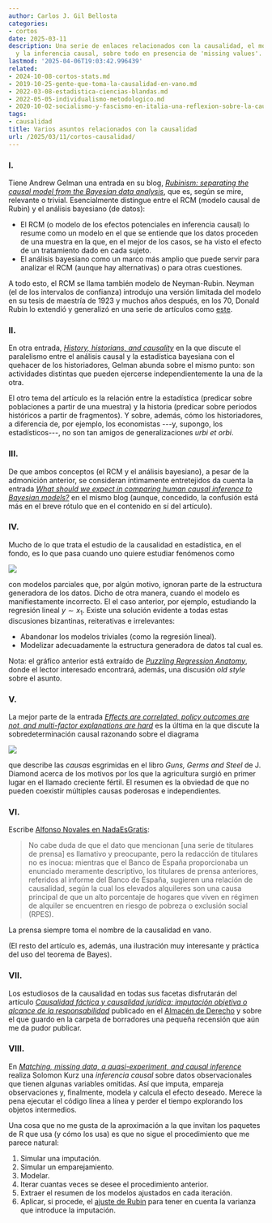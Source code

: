 ```yaml
---
author: Carlos J. Gil Bellosta
categories:
- cortos
date: 2025-03-11
description: Una serie de enlaces relacionados con la causalidad, el modelo de Neyman-Rubin
  y la inferencia causal, sobre todo en presencia de 'missing values'.
lastmod: '2025-04-06T19:03:42.996439'
related:
- 2024-10-08-cortos-stats.md
- 2019-10-25-gente-que-toma-la-causalidad-en-vano.md
- 2022-03-08-estadistica-ciencias-blandas.md
- 2022-05-05-individualismo-metodologico.md
- 2020-10-02-socialismo-y-fascismo-en-italia-una-reflexion-sobre-la-causalidad-y-las-microcausas.md
tags:
- causalidad
title: Varios asuntos relacionados con la causalidad
url: /2025/03/11/cortos-causalidad/
---
```


### I.

Tiene Andrew Gelman una entrada en su blog,
[_Rubinism: separating the causal model from the Bayesian data analysis_](https://statmodeling.stat.columbia.edu/2009/07/10/rubinism_separa/),
que es, según se mire, relevante o trivial. Esencialmente distingue entre el RCM (modelo causal de Rubin) y el análisis bayesiano (de datos):
- El RCM (o modelo de los efectos potenciales en inferencia causal) lo resume como un modelo en el que se entiende que los datos proceden de una muestra en la que, en el mejor de los casos, se ha visto el efecto de un tratamiento dado en cada sujeto.
- El análisis bayesiano como un marco más amplio que puede servir para analizar el RCM (aunque hay alternativas) o para otras cuestiones.

A todo esto, el RCM se llama también modelo de Neyman-Rubin. Neyman (el de los intervalos de confianza) introdujo una versión limitada del modelo en su tesis de maestría de 1923 y muchos años después, en los 70, Donald Rubin lo extendió y generalizó en una serie de artículos como [este](https://psycnet.apa.org/doiLanding?doi=10.1037%2Fh0037350).

### II.

En otra entrada, [_History, historians, and causality_](https://statmodeling.stat.columbia.edu/2022/09/01/history-historians-and-causality/) en la que discute el paralelismo entre el análisis causal y la estadística bayesiana con el quehacer de los historiadores, Gelman abunda sobre el mismo punto: son actividades distintas que pueden ejercerse independientemente la una de la otra.

El otro tema del artículo es la relación entre la estadística (predicar sobre poblaciones a partir de una muestra) y la historia (predicar sobre periodos históricos a partir de fragmentos). Y sobre, además, cómo los historiadores, a diferencia de, por ejemplo, los economistas ---y, supongo, los estadísticos---, no son tan amigos de generalizaciones _urbi et orbi_.

### III.

De que ambos conceptos (el RCM y el análisis bayesiano), a pesar de la admonición anterior, se consideran íntimamente entretejidos da cuenta la entrada
[_What should we expect in comparing human causal inference to Bayesian models?_](https://statmodeling.stat.columbia.edu/2021/12/22/what-should-we-expect-in-comparing-human-causal-inference-to-bayesian-models/)
en el mismo blog (aunque, concedido, la confusión está más en el breve rótulo que en el contenido en sí del artículo).

### IV.

Mucho de lo que trata el estudio de la causalidad en estadística, en el fondo, es lo que pasa cuando uno quiere estudiar fenómenos como

![](/wp-uploads/2025/puzzling_anatomy.svg#center)

con modelos parciales que, por algún motivo, ignoran parte de la estructura generadora de los datos. Dicho de otra manera, cuando el modelo es manifiestamente incorrecto. El el caso anterior, por ejemplo, estudiando la regresión lineal $y \sim x_1$. Existe una solución evidente a todas estas discusiones bizantinas, reiterativas e irrelevantes:
- Abandonar los modelos triviales (como la regresión lineal).
- Modelizar adecuadamente la estructura generadora de datos tal cual es.

Nota: el gráfico anterior está extraído de
[_Puzzling Regression Anatomy_](https://skranz.github.io/r/2020/07/01/PuzzlingRegressionAnatomy.html),
donde el lector interesado encontrará, además, una discusión _old style_ sobre el asunto.

### V.

La  mejor parte de la entrada
[_Effects are correlated, policy outcomes are not, and multi-factor explanations are hard_](https://www.lesswrong.com/posts/LRJk55uBehJqL6dju/effects-are-correlated-policy-outcomes-are-not-and-multi)
es la última en la que discute la sobredeterminación causal razonando sobre el diagrama

![](/wp-uploads/2025/fertile_crescent.svg#center)

que describe las _causas_ esgrimidas en el libro _Guns, Germs and Steel_ de J. Diamond acerca de los motivos por los que la agricultura surgió en primer lugar en el llamado creciente fértil. El resumen es la obviedad de que no pueden coexistir múltiples causas poderosas e independientes.

### VI.

Escribe [Alfonso Novales en NadaEsGratis](https://nadaesgratis.es/admin/el-regimen-de-vivienda-y-el-riesgo-de-pobreza-como-la-interpretacion-erronea-de-la-evidencia-condiciona-las-politicas):

> No cabe duda de que el dato que mencionan [una serie de titulares de prensa] es llamativo y preocupante, pero la redacción de titulares no es inocua: mientras que el Banco de España proporcionaba un enunciado meramente descriptivo, los titulares de prensa anteriores, referidos al informe del Banco de España, sugieren una relación de causalidad, según la cual los elevados alquileres son una causa principal de que un alto porcentaje de hogares que viven en régimen de alquiler se encuentren en riesgo de pobreza o exclusión social (RPES).

La prensa siempre toma el nombre de la causalidad en vano.

(El resto del artículo es, además, una ilustración muy interesante y práctica del uso del teorema de Bayes).

### VII.

Los estudiosos de la causalidad en todas sus facetas disfrutarán del artículo
[_Causalidad fáctica y causalidad jurídica: imputación objetiva o alcance de la responsabilidad_](https://almacendederecho.org/causalidad-factica-y-causalidad-juridica-imputacion-objetiva-o-alcance-de-la-responsabilidad)
publicado en el [Almacén de Derecho](https://almacendederecho.org) y sobre el que guardo en la carpeta de borradores una pequeña recensión que aún me da pudor publicar.

### VIII.

En [_Matching, missing data, a quasi-experiment, and causal inference_](https://solomonkurz.netlify.app/blog/2025-02-02-matching-missing-data-a-quasi-experiment-and-causal-inference-oh-my/)
realiza Solomon Kurz una _inferencia causal_ sobre datos observacionales que tienen algunas variables omitidas. Así que imputa, empareja observaciones y, finalmente, modela y calcula el efecto deseado. Merece la pena ejecutar el código línea a línea y perder el tiempo explorando los objetos intermedios.

Una cosa que no me gusta de la aproximación a la que invitan los paquetes de R que usa (y cómo los usa) es que no sigue el procedimiento que me parece natural:
1. Simular una imputación.
2. Simular un emparejamiento.
3. Modelar.
4. Iterar cuantas veces se desee el procedimiento anterior.
5. Extraer el resumen de los modelos ajustados en cada iteración.
6. Aplicar, si procede, el [ajuste de Rubin](https://arxiv.org/pdf/1801.04058) para tener en cuenta la varianza que introduce la imputación.